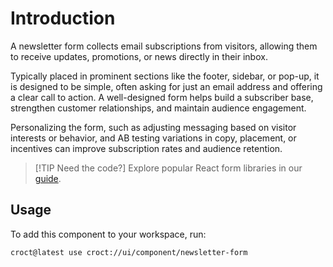 # Introduction

A newsletter form collects email subscriptions from visitors, allowing them to receive updates, promotions, or news
directly in their inbox.

Typically placed in prominent sections like the footer, sidebar, or pop-up, it is designed to be simple, often asking
for just an email address and offering a clear call to action. A well-designed form helps build a subscriber base,
strengthen customer relationships, and maintain audience engagement.

Personalizing the form, such as adjusting messaging based on visitor interests or behavior, and AB testing variations
in copy, placement, or incentives can improve subscription rates and audience retention.

> [!TIP Need the code?]
> Explore popular React form libraries in our [guide](https://blog.croct.com/post/best-react-form-libraries).

## Usage

To add this component to your workspace, run:

```js-pm
croct@latest use croct://ui/component/newsletter-form
```
